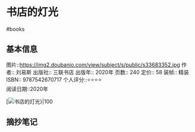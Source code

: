 ---
---

# 书店的灯光
#books 
## 基本信息

图片::https://img2.doubanio.com/view/subject/s/public/s33683352.jpg
作者:: 刘易斯
出版社:: 三联书店
出版年:: 2020年
页数:: 240
定价:: 58
装帧:: 精装
ISBN:: 9787542670717
个人评分::⭐⭐⭐⭐  
阅读日期::2020年

 [![书店的灯光}|100](https://img2.doubanio.com/view/subject/s/public/s33683352.jpg )

## 摘抄笔记
